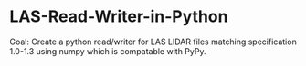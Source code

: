 LAS-Read-Writer-in-Python
=========================

Goal: Create a python read/writer for LAS LIDAR files matching specification 1.0-1.3 using numpy which is compatable with PyPy.